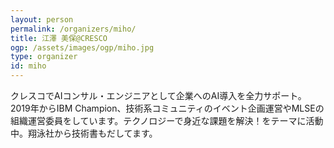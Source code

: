 ```yaml
---
layout: person
permalink: /organizers/miho/
title: 江澤 美保@CRESCO
ogp: /assets/images/ogp/miho.jpg
type: organizer
id: miho
---
```

クレスコでAIコンサル・エンジニアとして企業へのAI導入を全力サポート。2019年からIBM Champion、技術系コミュニティのイベント企画運営やMLSEの組織運営委員をしています。テクノロジーで身近な課題を解決！をテーマに活動中。翔泳社から技術書もだしてます。
